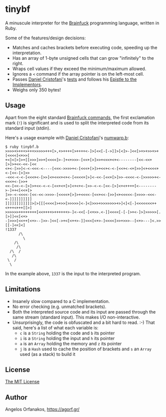 # tinybf

A minuscule interpreter for the [Brainfuck][] programming language, written in
Ruby.

[Brainfuck]: http://en.wikipedia.org/wiki/Brainfuck

Some of the features/design decisions:

- Matches and caches brackets before executing code, speeding up the
  interpretation.
- Has an array of 1-byte unsigned cells that can grow "infinitely" to the right.
- Wraps cell values if they exceed the minimum/maximum allowed.
- Ignores a `<` command if the array pointer is on the left-most cell.
- Passes [Daniel Cristofani][cristofd]'s [tests][] and follows his [Epistle to
  the Implementors][epistle].
- Weighs only 350 bytes!

[cristofd]: http://www.hevanet.com/cristofd/
[tests]: http://www.hevanet.com/cristofd/brainfuck/tests.b
[epistle]: http://www.hevanet.com/cristofd/brainfuck/epistle.html

## Usage

Apart from the eight standard [Brainfuck commands][cmds], the first exclamation
mark (`!`) is significant and is used to split the interpreted code from its
standard input (stdin).

[cmds]: https://en.wikipedia.org/wiki/Brainfuck#Commands

Here's a usage example with [Daniel Cristofani][cristofd]'s [numwarp.b][]:

[numwarp.b]: http://www.hevanet.com/cristofd/brainfuck/numwarp.b

    $ ruby tinybf.b
    >>>>+>+++>+++>>>>>+++[>,+>++++[>++++<-]>[<<[-[->]]>[<]>-]<<[>+>+>>+>+[<<<<]<+>>[
    +<]<[>]>+[[>>>]>>+[<<<<]>-]+<+>>>-[<<+[>]>>+<<<+<+<--------[<<-<<+[>]>+<<-<<-[<<
    <+<-[>>]<-<-<<<-<----[<<<->>>>+<-[<<<+[>]>+<<+<-<-[<<+<-<+[>>]<+<<<<+<-[<<-[>]>>
    -<<<-<-<-[<<<+<-[>>]<+<<<+<+<-[<<<<+[>]<-<<-[<<+[>]>>-<<<<-<-[>>>>>+<-<<<+<-[>>+
    <<-[<<-<-[>]>+<<-<-<-[<<+<+[>]<+<+<-[>>-<-<-[<<-[>]<+<++++[<-------->-]++<[<<+[>
    ]>>-<-<<<<-[<<-<<->>>>-[<<<<+[>]>+<<<<-[<<+<<-[>>]<+<<<<<-[>>>>-<<<-<-]]]]]]]]]]
    ]]]]]]]]]]]]>[>[[[<<<<]>+>>[>>>>>]<-]<]>>>+>>>>>>>+>]<]<[-]<<<<<<<++<+++<+++[[>]
    >>>>>>++++++++[<<++++>++++++>-]<-<<[-[<+>>.<-]]<<<<[-[-[>+<-]>]>>>>>[.[>]]<<[<+>
    -]>>>[<<++[<+>--]>>-]<<[->+<[<++>-]]<<<[<+>-]<<<<]>>+>>>--[<+>---]<.>>[[-]<<]<]
    !1337
          /\
            \
        /\
         /\
      /\  /
       /\
     \  /
      \

In the example above, `1337` is the input to the interpreted program.

## Limitations

- Insanely slow compared to a C implementation.
- No error checking (e.g. unmatched brackets).
- Both the interpreted source code and its input are passed through the same
  stream (standard input). This makes I/O non-interactive.
- Unsurprisingly, the code is obfuscated and a bit hard to read. :-) That said,
  here's a list of what each variable is:
  - `c` is a `String` holding the code and `b` its pointer
  - `i` is a `String` holding the input and `h` its pointer
  - `a` is an `Array` holding the memory and `z` its pointer
  - `j` is a `Hash` used to cache the position of brackets and `s` an `Array`
    used (as a stack) to build it

## License ##

[The MIT License](https://github.com/agorf/tinybf/blob/master/LICENSE.txt)

## Author ##

Angelos Orfanakos, <https://agorf.gr/>
